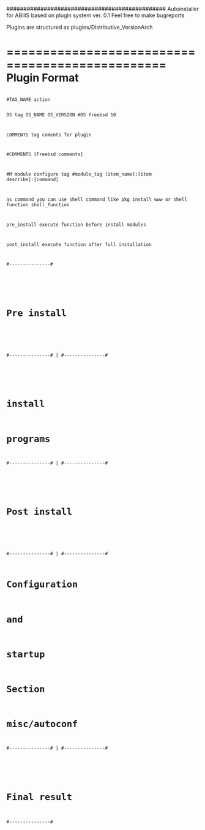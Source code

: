 ###############################################
Autoinstaller for ABillS based on plugin system
ver. 0.1
Feel free to make bugreports

Plugins are structured as plugins/Distributive_VersionArch

================================================
Plugin Format
================================================
<code>
#TAG_NAME action

OS tag OS_NAME OS_VERSION
  #OS freebsd 10

COMMENTS tag coments for plugin

  #COMMENTS [Freebsd comments]

#M module configure tag
  #module_tag [item_name]:[item describe]:[command]

as command you can use shell command like 
  pkg install www 
or shell function
  shell_function

pre_install  execute function before install modules

post_install execute function after full installation


#---------------#
#               #
# Pre install   #
#               #
#---------------#
        |
#---------------#
#               #
#   install     #
#   programs    #
#---------------#
        |
#---------------#
#               #
# Post install  #
#               #
#---------------#
        |
#---------------#
# Configuration #
#      and      #
#    startup    #
#    Section    #
# misc/autoconf #
#---------------#
       |
#---------------#
#               # 
# Final result  #
#---------------#
</code>
